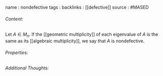 name : nondefective
tags : 
backlinks : [[defective]]
source : #MASED 

###### Content:
Let $A \in M_n$.  If the [[geometric multiplicity]] of each eigenvalue of $A$ is the same as its [[algebraic multiplicity]], we say that $A$ is nondefective.

###### Properties:


###### Additional Thoughts:
